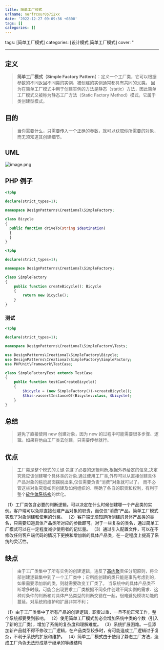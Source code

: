 ```yaml
---
title: 简单工厂模式
urlname: nerfrcour0p7i2xx
date: '2022-12-27 09:09:36 +0800'
tags: []
categories: []
---
```


tags: [简单工厂模式]
categories: [设计模式,简单工厂模式]
cover: ''

---

## 定义

> **简单工厂模式（Simple Factory Pattern）**：定义一个工厂类，它可以根据参数的不同返回不同类的实例，被创建的实例通常都具有共同的父类。
> 因为在简单工厂模式中用于创建实例的方法是静态（static）方法，因此简单工厂模式又被称为静态工厂方法（Static Factory Method）模式，它属于类创建型模式。

## 目的

> 当你需要什么，只需要传入一个正确的参数，就可以获取你所需要的对象，而无须知道其创建细节。

## UML

![image.png](https://cdn.nlark.com/yuque/0/2022/png/25799318/1672274967461-66509588-ddd2-49ca-b5a1-528c7d452ca9.png?x-oss-process=image/format,png#averageHue=%23698b77&clientId=uab10aba6-b4bc-4&crop=0&crop=0&crop=1&crop=1&from=paste&height=187&id=ubcdef71f&margin=%5Bobject%20Object%5D&name=image.png&originHeight=374&originWidth=476&originalType=binary∶=1&rotation=0&showTitle=false&size=712354&status=done&style=none&taskId=uc97dacfb-ee69-4679-874d-019eebd310d&title=&width=238)

## PHP 例子

```php
<?php

declare(strict_types=1);

namespace DesignPatterns\Creational\SimpleFactory;

class Bicycle
{
  public function driveTo(string $destination)
  {
  }
}

```

```php
<?php

declare(strict_types=1);

namespace DesignPatterns\Creational\SimpleFactory;

class SimpleFactory
{
    public function createBicycle(): Bicycle
    {
        return new Bicycle();
    }
}

```

### 测试

```php
<?php

declare(strict_types=1);

namespace DesignPatterns\Creational\SimpleFactory\Tests;

use DesignPatterns\Creational\SimpleFactory\Bicycle;
use DesignPatterns\Creational\SimpleFactory\SimpleFactory;
use PHPUnit\Framework\TestCase;

class SimpleFactoryTest extends TestCase
{
    public function testCanCreateBicycle()
    {
        $bicycle = (new SimpleFactory())->createBicycle();
        $this->assertInstanceOf(Bicycle::class, $bicycle);
    }
}

```

## 总结

> 避免了直接使用 new 创建对象，因为 new 的过程中可能需要很多步骤、逻辑。如果将他由工厂类去创建，只需要传参就行。

## 优点

> 工厂类是整个模式的关键.包含了必要的逻辑判断,根据外界给定的信息,决定究竟应该创建哪个具体类的对象.通过使用工厂类,外界可以从直接创建具体产品对象的尴尬局面摆脱出来,仅仅需要负责“消费”对象就可以了。
> 而不必管这些对象究竟如何创建及如何组织的．明确了各自的职责和权利，有利于整个[软件体系结构](https://baike.baidu.com/item/%E8%BD%AF%E4%BB%B6%E4%BD%93%E7%B3%BB%E7%BB%93%E6%9E%84?fromModule=lemma_inlink)的优化。

（1）工厂类包含必要的判断逻辑，可以决定在什么时候创建哪一个产品类的实例。客户端可以免除直接创建产品对象的职责，而仅仅“消费”产品。简单工厂模式实现了对象创建和使用的分离。
（2）客户端无须知道所创建的具体产品类的类名，只需要知道具体产品类所对应的参数即可。对于一些复杂的类名，通过简单工厂模式可以在一定程度减少使用者的记忆量。
（3）通过引入配置文件，可以在不修改任何客户端代码的情况下更换和增加新的具体产品类，在一定程度上提高了系统的灵活性。

## 缺点

> 由于工厂类集中了所有实例的创建逻辑，违反了[高内聚](https://baike.baidu.com/item/%E9%AB%98%E5%86%85%E8%81%9A?fromModule=lemma_inlink)责任分配原则，将全部创建逻辑集中到了一个工厂类中；它所能创建的类只能是事先考虑到的，如果需要添加新的类，则就需要改变工厂类了。
> 当系统中的具体产品类不断增多时候，可能会出现要求工厂类根据不同条件创建不同实例的需求．这种对条件的判断和对具体产品类型的判断交错在一起，很难避免模块功能的蔓延，对系统的维护和扩展非常不利；

（1）由于工厂类集中了所有产品的创建逻辑，职责过重，一旦不能正常工作，整个系统都要受到影响。
（2）使用简单工厂模式势必会增加系统中类的个数（引入了新的工厂类），增加了系统的复杂度和理解难度。
（3）系统扩展困难。一旦添加新产品就不得不修改工厂逻辑，在产品类型较多时，有可能造成工厂逻辑过于复杂，不利于系统的扩展和维护。
（4）简单工厂模式由于使用了静态工厂方法，造成工厂角色无法形成基于继承的等级结构

